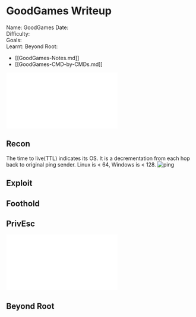 # GoodGames Writeup

Name: GoodGames
Date:  
Difficulty:  
Goals:  
Learnt:
Beyond Root:

- [[GoodGames-Notes.md]]
- [[GoodGames-CMD-by-CMDs.md]]


![](GoodGames-map.excalidraw.md)

## Recon

The time to live(TTL) indicates its OS. It is a decrementation from each hop back to original ping sender. Linux is < 64, Windows is < 128.
![ping](Screenshots/ping.png)
	
## Exploit

## Foothold

## PrivEsc

![](GoodGames-map.excalidraw.md)

## Beyond Root


